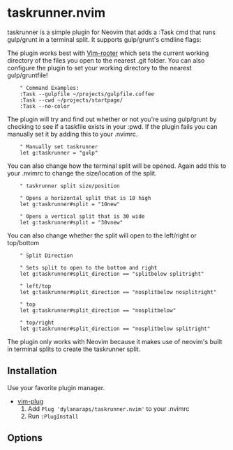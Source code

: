 # taskrunner.nvim

taskrunner is a simple plugin for Neovim that adds a :Task cmd that runs gulp/grunt in a terminal split. It supports gulp/grunt's cmdline flags:

The plugin works best with [Vim-rooter](https://github.com/airblade/vim-rooter) which sets the current working directory of the files you open to the nearest .git folder. You can also configure the plugin to set your working directory to the nearest gulp/gruntfile!

```vimL
	" Command Examples:
	:Task --gulpfile ~/projects/gulpfile.coffee
	:Task --cwd ~/projects/startpage/
	:Task --no-color
```

The plugin will try and find out whether or not you're using gulp/grunt by checking to see if a taskfile exists in your :pwd. If the plugin fails you can manually set it by adding this to your .nvimrc.

```vimL
	" Manually set taskrunner
	let g:taskrunner = "gulp"
```

You can also change how the terminal split will be opened. Again add this to your .nvimrc to change the size/location of the split.

```vimL
	" taskrunner split size/position

	" Opens a horizontal split that is 10 high
	let g:taskrunner#split = "10new"

	" Opens a vertical split that is 30 wide
	let g:taskrunner#split = "30vnew"
```

You can also change whether the split will open to the left/right or top/bottom

```vimL
	" Split Direction

	" Sets split to open to the bottom and right
	let g:taskrunner#split_direction == "splitbelow splitright"

	" left/top
	let g:taskrunner#split_direction == "nosplitbelow nosplitright"

	" top
	let g:taskrunner#split_direction == "nosplitbelow"

	" top/right
	let g:taskrunner#split_direction == "nosplitbelow splitright"

```


The plugin only works with Neovim because it makes use of neovim's built in terminal splits to create the taskrunner split.

## Installation

Use your favorite plugin manager.

- [vim-plug](https://github.com/junegunn/vim-plug)
  1. Add `Plug 'dylanaraps/taskrunner.nvim'` to your .nvimrc
  2. Run `:PlugInstall`


## Options
